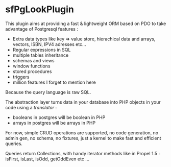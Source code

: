 sfPgLookPlugin
===============

This plugin aims at providing a fast & lightweight ORM based on PDO to take advantage of Postgresql features :

 *  Extra data types like key => value store, hierachical data and arrays, vectors, ISBN, IPV4 adresses etc...
 *  Regular expressions in SQL
 *  multiple tables inheritance
 *  schemas and views
 *  window functions
 *  stored procedures
 *  triggers
 *  million features I forget to mention here

Because the query language is raw SQL.

The abstraction layer turns data in your database into PHP objects in your code using a _translator_ :

 *  booleans in postgres will be boolean in PHP
 *  arrays in postgres will be arrays in PHP

For now, simple CRUD operations are supported, no code generation, no admin gen, no schema, no fixtures, just a kernel to make fast and efficient queries.

Queries return Collections, with handy iterator methods like in Propel 1.5 : isFirst, isLast, isOdd, getOddEven etc ...
